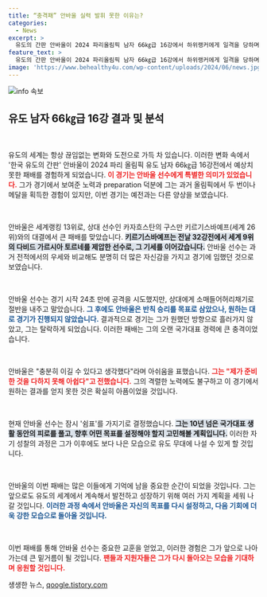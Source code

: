 ```yaml
---
title: “충격패” 안바울 실력 발휘 못한 이유는?
categories:
  - News
excerpt: >
  유도의 간판 안바울이 2024 파리올림픽 남자 66㎏급 16강에서 하위랭커에게 일격을 당하며 탈락! 준비한 것을 다하지 못해 아쉽다며 아쉬움을 드러낸 그의 향후 계획은? 클릭으로 확인하세요!
feature_text: >
  유도의 간판 안바울이 2024 파리올림픽 남자 66㎏급 16강에서 하위랭커에게 일격을 당하며 탈락! 준비한 것을 다하지 못해 아쉽다며 아쉬움을 드러낸 그의 향후 계획은? 클릭으로 확인하세요!
image: 'https://www.behealthy4u.com/wp-content/uploads/2024/06/news.jpg'
---
```


<p><img src="https://www.behealthy4u.com/wp-content/uploads/2024/06/news.jpg" alt="info 속보" /></p>

<h2 data-ke-size="size26">유도 남자 66㎏급 16강 결과 및 분석</h2>

<p data-ke-size="size16">&nbsp;</p>

<p>유도의 세계는 항상 끊임없는 변화와 도전으로 가득 차 있습니다. 이러한 변화 속에서 '한국 유도의 간판' 안바울이 2024 파리 올림픽 유도 남자 66㎏급 16강전에서 예상치 못한 패배를 경험하게 되었습니다. <b><span style="color: #ee2323;">이 경기는 안바울 선수에게 특별한 의미가 있었습니다.</span></b> 그가 경기에서 보여준 노력과 preparation 덕분에 그는 과거 올림픽에서 두 번이나 메달을 획득한 경험이 있지만, 이번 경기는 예전과는 다른 양상을 보였습니다.</p>

<p data-ke-size="size16">&nbsp;</p>

<p>안바울은 세계랭킹 13위로, 상대 선수인 카자흐스탄의 구스만 키르기스바예프(세계 26위)와의 대결에서 큰 패배를 맞았습니다. <b><span style="background-color: #21538527;">키르기스바예프는 전날 32강전에서 세계 9위의 다비드 가르시아 토르네를 제압한 선수로, 그 기세를 이어갔습니다.</span></b> 안바울 선수는 과거 전적에서의 우세와 비교해도 분명히 더 많은 자신감을 가지고 경기에 임했던 것으로 보였습니다.</p>

<p data-ke-size="size16">&nbsp;</p>

<p>안바울 선수는 경기 시작 24초 만에 공격을 시도했지만, 상대에게 소매들어허리채기로 절반을 내주고 말았습니다. <b><span style="color: #1a5490;">그 후에도 안바울은 반칙 승리를 목표로 삼았으나, 원하는 대로 경기가 진행되지 않았습니다.</span></b> 결과적으로 경기는 그가 원했던 방향으로 흘러가지 않았고, 그는 탈락하게 되었습니다. 이러한 패배는 그의 오랜 국가대표 경력에 큰 충격이었습니다.</p>

<p data-ke-size="size16">&nbsp;</p>

<p>안바울은 "충분히 이길 수 있다고 생각했다"라며 아쉬움을 표했습니다. <b><span style="color: #ee2323;">그는 "제가 준비한 것을 다하지 못해 아쉽다"고 전했습니다.</span></b> 그의 격렬한 노력에도 불구하고 이 경기에서 원하는 결과를 얻지 못한 것은 확실히 아픔이었을 것입니다.</p>

<p data-ke-size="size16">&nbsp;</p>

<p>현재 안바울 선수는 잠시 '쉼표'를 가지기로 결정했습니다. <b><span style="background-color: #21538527;">그는 10년 넘은 국가대표 생활 동안의 피로를 풀고, 향후 어떤 목표를 설정해야 할지 고민해볼 계획입니다.</span></b> 이러한 자기 성찰의 과정은 그가 이후에도 보다 나은 모습으로 유도 무대에 나설 수 있게 할 것입니다.</p>

<p data-ke-size="size16">&nbsp;</p>

<p>안바울의 이번 패배는 많은 이들에게 기억에 남을 중요한 순간이 되었을 것입니다. 그는 앞으로도 유도의 세계에서 계속해서 발전하고 성장하기 위해 여러 가지 계획을 세워 나갈 것입니다. <b><span style="color: #1a5490;">이러한 과정 속에서 안바울은 자신의 목표를 다시 설정하고, 다음 기회에 더욱 강한 모습으로 돌아올 것입니다.</span></b> </p>

<p data-ke-size="size16">&nbsp;</p>

<p>이번 패배를 통해 안바울 선수는 중요한 교훈을 얻었고, 이러한 경험은 그가 앞으로 나아가는데 큰 밑거름이 될 것입니다. <b><span style="color: #ee2323;">팬들과 지원자들은 그가 다시 돌아오는 모습을 기대하며 응원할 것입니다.</span></b> </p>
생생한 뉴스, <a href="https://qoogle.tistory.com" rel="dofollow">qoogle.tistory.com</a>


